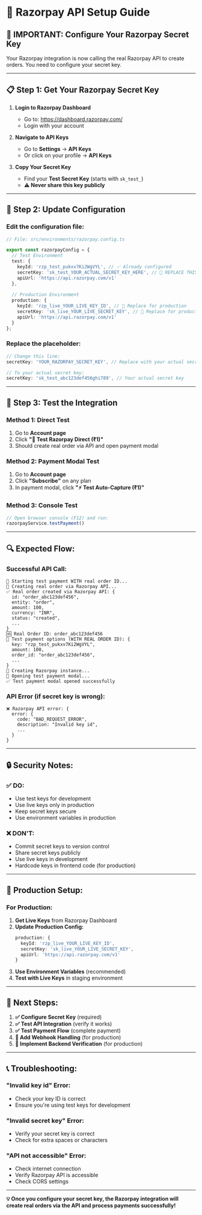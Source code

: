 # 🔧 Razorpay API Setup Guide

## 🎯 **IMPORTANT: Configure Your Razorpay Secret Key**

Your Razorpay integration is now calling the real Razorpay API to create orders. You need to configure your secret key.

---

## 📋 **Step 1: Get Your Razorpay Secret Key**

1. **Login to Razorpay Dashboard**
   - Go to: https://dashboard.razorpay.com/
   - Login with your account

2. **Navigate to API Keys**
   - Go to **Settings** → **API Keys**
   - Or click on your profile → **API Keys**

3. **Copy Your Secret Key**
   - Find your **Test Secret Key** (starts with `sk_test_`)
   - **⚠️ Never share this key publicly**

---

## 🔧 **Step 2: Update Configuration**

### **Edit the configuration file:**
```typescript
// File: src/environments/razorpay.config.ts

export const razorpayConfig = {
  // Test Environment
  test: {
    keyId: 'rzp_test_pukxv7Ki2WgVYL', // ✅ Already configured
    secretKey: 'sk_test_YOUR_ACTUAL_SECRET_KEY_HERE', // 🔧 REPLACE THIS
    apiUrl: 'https://api.razorpay.com/v1'
  },
  
  // Production Environment
  production: {
    keyId: 'rzp_live_YOUR_LIVE_KEY_ID', // 🔧 Replace for production
    secretKey: 'sk_live_YOUR_LIVE_SECRET_KEY', // 🔧 Replace for production
    apiUrl: 'https://api.razorpay.com/v1'
  }
};
```

### **Replace the placeholder:**
```typescript
// Change this line:
secretKey: 'YOUR_RAZORPAY_SECRET_KEY', // Replace with your actual secret key

// To your actual secret key:
secretKey: 'sk_test_abc123def456ghi789', // Your actual secret key
```

---

## 🧪 **Step 3: Test the Integration**

### **Method 1: Direct Test**
1. Go to **Account page**
2. Click **"🧪 Test Razorpay Direct (₹1)"**
3. Should create real order via API and open payment modal

### **Method 2: Payment Modal Test**
1. Go to **Account page**
2. Click **"Subscribe"** on any plan
3. In payment modal, click **"⚡ Test Auto-Capture (₹1)"**

### **Method 3: Console Test**
```javascript
// Open browser console (F12) and run:
razorpayService.testPayment()
```

---

## 🔍 **Expected Flow:**

### **Successful API Call:**
```
🧪 Starting test payment WITH real order ID...
🔄 Creating real order via Razorpay API...
✅ Real order created via Razorpay API: {
  id: "order_abc123def456",
  entity: "order",
  amount: 100,
  currency: "INR",
  status: "created",
  ...
}
🆔 Real Order ID: order_abc123def456
📨 Test payment options (WITH REAL ORDER ID): {
  key: "rzp_test_pukxv7Ki2WgVYL",
  amount: 100,
  order_id: "order_abc123def456",
  ...
}
🚀 Creating Razorpay instance...
🎯 Opening test payment modal...
✅ Test payment modal opened successfully
```

### **API Error (if secret key is wrong):**
```
❌ Razorpay API error: {
  error: {
    code: "BAD_REQUEST_ERROR",
    description: "Invalid key id",
    ...
  }
}
```

---

## 🔒 **Security Notes:**

### **✅ DO:**
- Use test keys for development
- Use live keys only in production
- Keep secret keys secure
- Use environment variables in production

### **❌ DON'T:**
- Commit secret keys to version control
- Share secret keys publicly
- Use live keys in development
- Hardcode keys in frontend code (for production)

---

## 🚀 **Production Setup:**

### **For Production:**
1. **Get Live Keys** from Razorpay Dashboard
2. **Update Production Config:**
   ```typescript
   production: {
     keyId: 'rzp_live_YOUR_LIVE_KEY_ID',
     secretKey: 'sk_live_YOUR_LIVE_SECRET_KEY',
     apiUrl: 'https://api.razorpay.com/v1'
   }
   ```
3. **Use Environment Variables** (recommended)
4. **Test with Live Keys** in staging environment

---

## 🎯 **Next Steps:**

1. **✅ Configure Secret Key** (required)
2. **✅ Test API Integration** (verify it works)
3. **✅ Test Payment Flow** (complete payment)
4. **🔧 Add Webhook Handling** (for production)
5. **🔧 Implement Backend Verification** (for production)

---

## 📞 **Troubleshooting:**

### **"Invalid key id" Error:**
- Check your key ID is correct
- Ensure you're using test keys for development

### **"Invalid secret key" Error:**
- Verify your secret key is correct
- Check for extra spaces or characters

### **"API not accessible" Error:**
- Check internet connection
- Verify Razorpay API is accessible
- Check CORS settings

---

**💡 Once you configure your secret key, the Razorpay integration will create real orders via the API and process payments successfully!** 